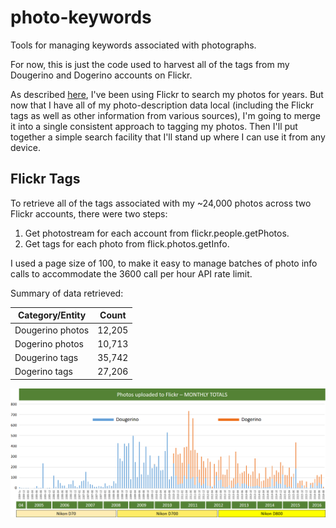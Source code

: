 # photo-keywords

Tools for managing keywords associated with photographs.

For now, this is just the code used to harvest all of the tags from my Dougerino and Dogerino accounts on Flickr.

As described [here](http://mahugh.com/2013/04/02/my-backup-process/), I've been using Flickr to search my photos
for years. But now that I have all of my photo-description data local (including the Flickr tags as well as other
information from various sources), I'm going to merge it into a single consistent approach to tagging my photos.
Then I'll put together a simple search facility that I'll stand up where I can use it from any device.

## Flickr Tags

To retrieve all of the tags associated with my ~24,000 photos across two Flickr accounts, there were two steps:

1) Get photostream for each account from flickr.people.getPhotos.
2) Get tags for each photo from flick.photos.getInfo.

I used a page size of 100, to make it easy to manage batches of photo info calls to accommodate the 3600 call per hour API rate limit.

Summary of data retrieved:

| Category/Entity | Count |
| --- | --- |
| Dougerino photos  | 12,205  |
| Dogerino photos  | 10,713  |
| Dougerino tags | 35,742  |
| Dogerino tags | 27,206  |

![monthly totals](images/monthlytotals.png)
